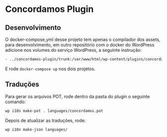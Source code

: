 # Concordamos Plugin

## Desenvolvimento

O docker-compose,yml desse projeto tem apenas o compilador dos assets, para desenvolvimento, em outro repositório com o docker do WordPress adicione nos volumes do serviço WordPress, a seguinte instrução:

```bash
- ../concordamos-plugin/trunk:/var/www/html/wp-content/plugins/concordamos
```

E rode `docker-compose up` nos dois projetos.

## Traduções

Para gerar os arquivos POT, rode dentro da pasta do plugin o seguinte comando:

```bash
wp i18n make-pot . languages/concordamos.pot
```

Depois de atualizar as traduções, rode:

```bash
wp i18n make-json languages/
```
